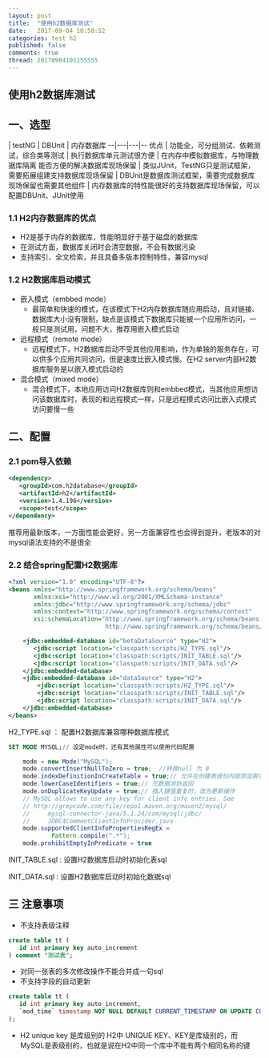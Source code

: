 ```yaml
---
layout: post
title:  "使用h2数据库测试"
date:   2017-09-04 10:58:52
categories: test h2
published: false
comments: true
thread: 20170904101155555
---
```

使用h2数据库测试
---
## 一、选型
  | testNG  | DBUnit  | 内存数据库
--|---|---|--
优点  | 功能全，可分组测试、依赖测试，综合类等测试	  | 执行数据库单元测试很方便	  |  在内存中模拟数据库，与物理数据库隔离
能否方便的解决数据库现场保留	  | 类似JUnit，TestNG只是测试框架，需要拓展组建支持数据库现场保留	  |  DBUnit是数据库测试框架，需要完成数据库现场保留也需要其他组件	 |  内存数据库的特性能很好的支持数据库现场保留，可以配置DBUnit、JUnit使用

### 1.1 H2内存数据库的优点
  - H2是基于内存的数据库，性能明显好于基于磁盘的数据库
  - 在测试方面，数据库关闭时会清空数据，不会有数据污染
  - 支持索引、全文检索，并且具备多版本控制特性，兼容mysql

### 1.2 H2数据库启动模式
- 嵌入模式（embbed mode）
  - 最简单和快速的模式，在该模式下H2内存数据库随应用启动，且对链接、数据库大小没有限制，缺点是该模式下数据库只能被一个应用所访问，一般只是测试用，问题不大，推荐用嵌入模式启动
- 远程模式（remote mode）
  - 远程模式下，H2数据库启动不受其他应用影响，作为单独的服务存在，可以供多个应用共同访问，但是速度比嵌入模式慢。在H2 server内部H2数据库服务是以嵌入模式启动的
- 混合模式（mixed mode）
  - 混合模式下，本地应用访问H2数据库则和embbed模式，当其他应用想访问该数据库时，表现的和远程模式一样，只是远程模式访问比嵌入式模式访问要慢一些

## 二、配置
### 2.1 pom导入依赖
```xml
<dependency>
   <groupId>com.h2database</groupId>
   <artifactId>h2</artifactId>
   <version>1.4.196</version>  
   <scope>test</scope>
</dependency>
```
推荐用最新版本，一方面性能会更好，另一方面兼容性也会得到提升，老版本的对mysql语法支持的不是很全
### 2.2 结合spring配置H2数据库
```xml
<?xml version="1.0" encoding="UTF-8"?>
<beans xmlns="http://www.springframework.org/schema/beans"
       xmlns:xsi="http://www.w3.org/2001/XMLSchema-instance"
       xmlns:jdbc="http://www.springframework.org/schema/jdbc"
       xmlns:context="http://www.springframework.org/schema/context"
       xsi:schemaLocation="http://www.springframework.org/schema/beans
                           http://www.springframework.org/schema/beans/spring-beans.xsd http://www.springframework.org/schema/jdbc http://www.springframework.org/schema/jdbc/spring-jdbc.xsd http://www.springframework.org/schema/context http://www.springframework.org/schema/context/spring-context.xsd">

    <jdbc:embedded-database id="betaDataSource" type="H2">
       <jdbc:script location="classpath:scripts/H2_TYPE.sql"/>
       <jdbc:script location="classpath:scripts/INIT_TABLE.sql"/>
       <jdbc:script location="classpath:scripts/INIT_DATA.sql"/>
    </jdbc:embedded-database>
    <jdbc:embedded-database id="dataSource" type="H2">
        <jdbc:script location="classpath:scripts/H2_TYPE.sql"/>
        <jdbc:script location="classpath:scripts/INIT_TABLE.sql"/>
        <jdbc:script location="classpath:scripts/INIT_DATA.sql"/>
    </jdbc:embedded-database>
</beans>
```

H2_TYPE.sql ： 配置H2数据库兼容哪种数据库模式
```sql
SET MODE MYSQL;// 设定mode时，还有其他属性可以使用代码配置
```
```java
    mode = new Mode("MySQL");
    mode.convertInsertNullToZero = true;  //转换null 为 0
    mode.indexDefinitionInCreateTable = true;// 允许在创建表语句内部添加索引
    mode.lowerCaseIdentifiers = true;// 元数据消协返回
    mode.onDuplicateKeyUpdate = true;// 插入键值重复时，改为更新操作
    // MySQL allows to use any key for client info entries. See
    // http://grepcode.com/file/repo1.maven.org/maven2/mysql/
    //     mysql-connector-java/5.1.24/com/mysql/jdbc/
    //     JDBC4CommentClientInfoProvider.java
    mode.supportedClientInfoPropertiesRegEx =
            Pattern.compile(".*");
    mode.prohibitEmptyInPredicate = true
```


INIT_TABLE.sql : 设置H2数据库启动时初始化表sql

INIT_DATA.sql : 设置H2数据库启动时初始化数据sql

## 三 注意事项
- 不支持表级注释
```sql
create table tt (
   id int primary key auto_increment
) comment "测试表";
```
- 对同一张表的多次修改操作不能合并成一句sql
- 不支持字段的自动更新
```sql
create table tt (
   id int primary key auto_increment,
   `mod_time` timestamp NOT NULL DEFAULT CURRENT_TIMESTAMP ON UPDATE CURRENT_TIMESTAMP COMMENT '修改时间'
);
```
- H2 unique key 是库级别的
H2中 UNIQUE KEY、KEY是库级别的，而MySQL是表级别的，也就是说在H2中同一个库中不能有两个相同名称的键
